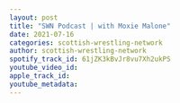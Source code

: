 ```yaml
---
layout: post
title: "SWN Podcast | with Moxie Malone"
date: 2021-07-16
categories: scottish-wrestling-network
author: scottish-wrestling-network
spotify_track_id: 61jZK3kBvJr8vu7Xh2ukPS
youtube_video_id: 
apple_track_id: 
youtube_metadata: 
---
```

